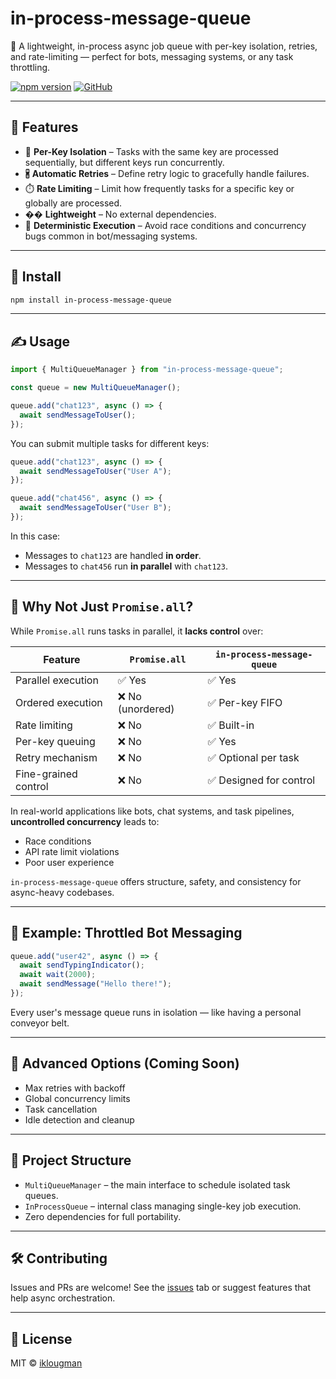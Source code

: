 # in-process-message-queue

🧵 A lightweight, in-process async job queue with per-key isolation, retries, and rate-limiting — perfect for bots, messaging systems, or any task throttling.

[![npm version](https://img.shields.io/npm/v/in-process-message-queue.svg)](https://www.npmjs.com/package/in-process-message-queue)
[![GitHub](https://img.shields.io/github/license/iklougman/in-process-message-queue)](https://github.com/iklougman/in-process-message-queue)

---

## 🚀 Features

* 🧹 **Per-Key Isolation** – Tasks with the same key are processed sequentially, but different keys run concurrently.
* 🖁️ **Automatic Retries** – Define retry logic to gracefully handle failures.
* ⏱️ **Rate Limiting** – Limit how frequently tasks for a specific key or globally are processed.
* �� **Lightweight** – No external dependencies.
* 🧠 **Deterministic Execution** – Avoid race conditions and concurrency bugs common in bot/messaging systems.

---

## 📆 Install

```bash
npm install in-process-message-queue
```

---

## ✍️ Usage

```ts
import { MultiQueueManager } from "in-process-message-queue";

const queue = new MultiQueueManager();

queue.add("chat123", async () => {
  await sendMessageToUser();
});
```

You can submit multiple tasks for different keys:

```ts
queue.add("chat123", async () => {
  await sendMessageToUser("User A");
});

queue.add("chat456", async () => {
  await sendMessageToUser("User B");
});
```

In this case:

* Messages to `chat123` are handled **in order**.
* Messages to `chat456` run **in parallel** with `chat123`.

---

## 🌚 Why Not Just `Promise.all`?

While `Promise.all` runs tasks in parallel, it **lacks control** over:

| Feature              | `Promise.all`    | `in-process-message-queue` |
| -------------------- | ---------------- | -------------------------- |
| Parallel execution   | ✅ Yes            | ✅ Yes                      |
| Ordered execution    | ❌ No (unordered) | ✅ Per-key FIFO             |
| Rate limiting        | ❌ No             | ✅ Built-in                 |
| Per-key queuing      | ❌ No             | ✅ Yes                      |
| Retry mechanism      | ❌ No             | ✅ Optional per task        |
| Fine-grained control | ❌ No             | ✅ Designed for control     |

In real-world applications like bots, chat systems, and task pipelines, **uncontrolled concurrency** leads to:

* Race conditions
* API rate limit violations
* Poor user experience

`in-process-message-queue` offers structure, safety, and consistency for async-heavy codebases.

---

## 📜 Example: Throttled Bot Messaging

```ts
queue.add("user42", async () => {
  await sendTypingIndicator();
  await wait(2000);
  await sendMessage("Hello there!");
});
```

Every user's message queue runs in isolation — like having a personal conveyor belt.

---

## 🔧 Advanced Options (Coming Soon)

* Max retries with backoff
* Global concurrency limits
* Task cancellation
* Idle detection and cleanup

---

## 📂 Project Structure

* `MultiQueueManager` – the main interface to schedule isolated task queues.
* `InProcessQueue` – internal class managing single-key job execution.
* Zero dependencies for full portability.

---

## 🛠️ Contributing

Issues and PRs are welcome! See the [issues](https://github.com/iklougman/in-process-message-queue/issues) tab or suggest features that help async orchestration.

---

## 📄 License

MIT © [iklougman](https://github.com/iklougman)
